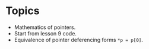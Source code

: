 # Topics

* Mathematics of pointers.
* Start from lesson 9 code.
* Equivalence of pointer deferencing forms `*p = p[0]`.
